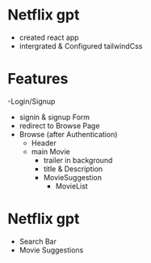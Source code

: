 # Netflix gpt
  - created  react app
  - intergrated & Configured tailwindCss

 # Features
 -Login/Signup
   - signin & signup Form
   - redirect to Browse Page
- Browse (after Authentication)
   - Header
   - main Movie
     - trailer in background
     - title & Description
     - MovieSuggestion
        - MovieList   
# Netflix gpt 
   - Search Bar
   - Movie Suggestions         